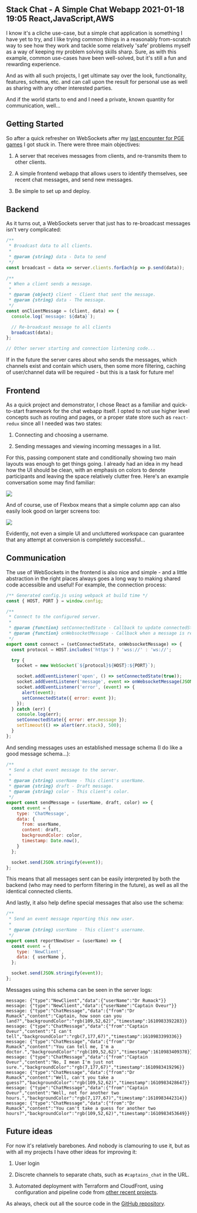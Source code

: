Stack Chat - A Simple Chat Webapp
2021-01-18 19:05
React,JavaScript,AWS
---

I know it's a cliche use-case, but a simple chat application is something I have
yet to try, and I like trying common things in a reasonably from-scratch way to
see how they work and tackle some relatively 'safe' problems myself as a way of
keeping my problem solving skills sharp. Sure, as with this example, common
use-cases have been well-solved, but it's still a fun and rewarding experience.

And as with all such projects, I get ultimate say over the look, functionality,
features, schema, etc. and can call upon the result for personal use as well as
sharing with any other interested parties.

And if the world starts to end and I need a private, known quantity for
communication, well...

## Getting Started

So after a quick refresher on WebSockets after my
[last encounter for PGE games](https://github.com/C-D-Lewis/pge/blob/master/pge-ws-server/app.js)
I got stuck in. There were three main objectives:

1. A server that receives messages from clients, and re-transmits them to other clients.

2. A simple frontend webapp that allows users to identify themselves, see recent chat messages, and send new messages.

3. Be simple to set up and deploy.

## Backend

As it turns out, a WebSockets server that just has to re-broadcast messages
isn't very complicated:

```js
/**
 * Broadcast data to all clients.
 *
 * @param {string} data - Data to send
 */
const broadcast = data => server.clients.forEach(p => p.send(data));

/**
 * When a client sends a message.
 *
 * @param {object} client - Client that sent the message.
 * @param {string} data - The message.
 */
const onClientMessage = (client, data) => {
  console.log(`message: ${data}`);

  // Re-broadcast message to all clients
  broadcast(data);
};

// Other server starting and connection listening code...
```

If in the future the server cares about who sends the messages, which channels
exist and contain which users, then some more filtering, caching of user/channel
data will be required - but this is a task for future me!

## Frontend

As a quick project and demonstrator, I chose React as a familiar and
quick-to-start framework for the chat webapp itself. I opted to not use higher
level concepts such as routing and pages, or a proper state store such as
<code>react-redux</code> since all I needed was two states:

1. Connecting and choosing a username.

2. Sending messages and viewing incoming messages in a list.

For this, passing component state and conditionally showing two main layouts
was enough to get things going. I already had an idea in my head how the UI
should be clean, with an emphasis on colors to denote participants and leaving
the space relatively clutter free. Here's an example conversation some may
find familiar:

![](assets/media/2021/01/stack-chat-mobile.png)

And of course, use of Flexbox means that a simple column app can also easily
look good on larger screens too:

![](assets/media/2021/01/stack-chat-desktop.png)

Evidently, not even a simple UI and uncluttered workspace can guarantee that
any attempt at conversion is completely successful...

## Communication

The use of WebSockets in the frontend is also nice and simple - and a little
abstraction in the right places always goes a long way to making shared code
accessible and useful! For example, the connection process:

```js
/** Generated config.js using webpack at build time */
const { HOST, PORT } = window.config;

/**
 * Connect to the configured server.
 *
 * @param {function} setConnectedState - Callback to update connectedState.
 * @param {function} onWebsocketMessage - Callback when a message is received.
 */
export const connect = (setConnectedState, onWebsocketMessage) => {
  const protocol = HOST.includes('https') ? 'wss://' : 'ws://';

  try {
    socket = new WebSocket(`${protocol}${HOST}:${PORT}`);

    socket.addEventListener('open', () => setConnectedState(true));
    socket.addEventListener('message', event => onWebsocketMessage(JSON.parse(event.data)));
    socket.addEventListener('error', (event) => {
      alert(event);
      setConnectedState({ error: event });
    });
  } catch (err) {
    console.log(err);
    setConnectedState({ error: err.message });
    setTimeout(() => alert(err.stack), 500);
  }
};
```

And sending messages uses an established message schema (I do like a good
message schema...):

```js
/**
 * Send a chat event message to the server.
 *
 * @param {string} userName - This client's userName.
 * @param {string} draft - Draft message.
 * @param {string} color - This client's color.
 */
export const sendMessage = (userName, draft, color) => {
  const event = {
    type: 'ChatMessage',
    data: {
      from: userName,
      content: draft,
      backgroundColor: color,
      timestamp: Date.now(),
    }
  };

  socket.send(JSON.stringify(event));
};
```

This means that all messages sent can be easily interpreted by both the backend
(who may need to perform filtering in the future), as well as all the identical
connected clients.

And lastly, it also help define special messages that also use the schema:

```js
/**
 * Send an event message reporting this new user.
 *
 * @param {string} userName - This client's username.
 */
export const reportNewUser = (userName) => {
  const event = {
    type: 'NewClient',
    data: { userName },
  };

  socket.send(JSON.stringify(event));
};
```

Messages using this schema can be seen in the server logs:

```none
message: {"type":"NewClient","data":{"userName":"Dr Rumack"}}
message: {"type":"NewClient","data":{"userName":"Captain Oveur"}}
message: {"type":"ChatMessage","data":{"from":"Dr Rumack","content":"Captain, how soon can you land?","backgroundColor":"rgb(109,52,62)","timestamp":1610983392283}}
message: {"type":"ChatMessage","data":{"from":"Captain Oveur","content":"I can't tell","backgroundColor":"rgb(7,177,67)","timestamp":1610983399336}}
message: {"type":"ChatMessage","data":{"from":"Dr Rumack","content":"You can tell me, I'm a doctor.","backgroundColor":"rgb(109,52,62)","timestamp":1610983409378}}
message: {"type":"ChatMessage","data":{"from":"Captain Oveur","content":"No, I mean I'm just not sure.","backgroundColor":"rgb(7,177,67)","timestamp":1610983419296}}
message: {"type":"ChatMessage","data":{"from":"Dr Rumack","content":"Well, can't you take a guess?","backgroundColor":"rgb(109,52,62)","timestamp":1610983428647}}
message: {"type":"ChatMessage","data":{"from":"Captain Oveur","content":"Well, not for another two hours.","backgroundColor":"rgb(7,177,67)","timestamp":1610983442314}}
message: {"type":"ChatMessage","data":{"from":"Dr Rumack","content":"You can't take a guess for another two hours?","backgroundColor":"rgb(109,52,62)","timestamp":1610983453649}}
```

## Future ideas

For now it's relatively barebones. And nobody is clamouring to use it, but as
with all my projects I have other ideas for improving it:

1. User login

2. Discrete channels to separate chats, such as <code>#captains_chat</code> in the URL.

3. Automated deployment with Terraform and CloudFront, using configuration and pipeline code from [other recent projects](https://github.com/c-d-lewis/pixels-with-friends).

As always, check out all the source code in the
[GitHub repository](https://github.com/C-D-Lewis/stack-chat).
